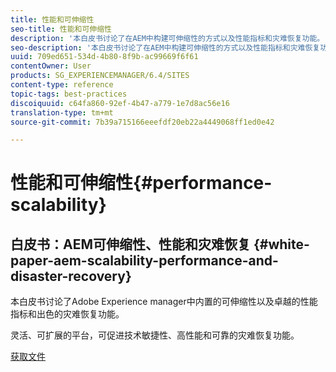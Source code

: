 ```yaml
---
title: 性能和可伸缩性
seo-title: 性能和可伸缩性
description: '本白皮书讨论了在AEM中构建可伸缩性的方式以及性能指标和灾难恢复功能。  '
seo-description: '本白皮书讨论了在AEM中构建可伸缩性的方式以及性能指标和灾难恢复功能。  '
uuid: 709ed651-534d-4b80-8f9b-ac99669f6f61
contentOwner: User
products: SG_EXPERIENCEMANAGER/6.4/SITES
content-type: reference
topic-tags: best-practices
discoiquuid: c64fa860-92ef-4b47-a779-1e7d8ac56e16
translation-type: tm+mt
source-git-commit: 7b39a715166eeefdf20eb22a4449068ff1ed0e42

---
```



# 性能和可伸缩性{#performance-scalability}

## 白皮书：AEM可伸缩性、性能和灾难恢复 {#white-paper-aem-scalability-performance-and-disaster-recovery}

本白皮书讨论了Adobe Experience manager中内置的可伸缩性以及卓越的性能指标和出色的灾难恢复功能。

灵活、可扩展的平台，可促进技术敏捷性、高性能和可靠的灾难恢复功能。

[获取文件](assets/aem_scalability_whitepaperfinal-06122015je.pdf)
